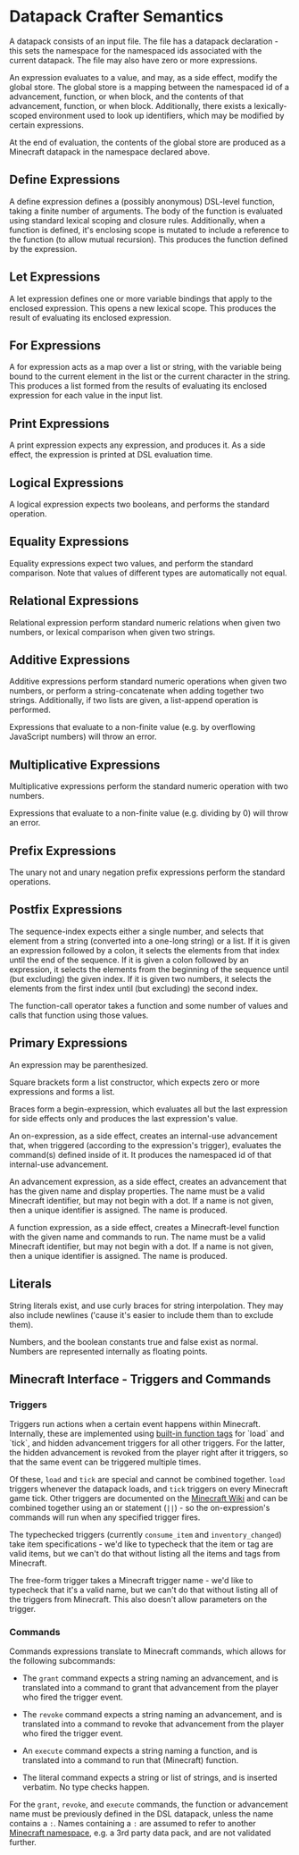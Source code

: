 # Datapack Crafter Semantics

A datapack consists of an input file. The file has a datapack declaration - this sets the namespace for the namespaced ids associated with the current datapack. The file may also have zero or more expressions.

An expression evaluates to a value, and may, as a side effect, modify the global store. The global store is a mapping between the namespaced id of a advancement, function, or when block, and the contents of that advancement, function, or when block. Additionally, there exists a lexically-scoped environment used to look up identifiers, which may be modified by certain expressions.

At the end of evaluation, the contents of the global store are produced as a Minecraft datapack in the namespace declared above.

## Define Expressions

A define expression defines a (possibly anonymous) DSL-level function, taking a finite number of arguments. The body of the function is evaluated using standard lexical scoping and closure rules. Additionally, when a function is defined, it's enclosing scope is mutated to include a reference to the function (to allow mutual recursion). This produces the function defined by the expression.

## Let Expressions

A let expression defines one or more variable bindings that apply to the enclosed expression. This opens a new lexical scope. This produces the result of evaluating its enclosed expression.

## For Expressions

A for expression acts as a map over a list or string, with the variable being bound to the current element in the list or the current character in the string. This produces a list formed from the results of evaluating its enclosed expression for each value in the input list.

## Print Expressions

A print expression expects any expression, and produces it. As a side effect, the expression is printed at DSL evaluation time.

## Logical Expressions

A logical expression expects two booleans, and performs the standard operation.

## Equality Expressions

Equality expressions expect two values, and perform the standard comparison. Note that values of different types are automatically not equal.

## Relational Expressions

Relational expression perform standard numeric relations when given two numbers, or lexical comparison when given two strings.

## Additive Expressions

Additive expressions perform standard numeric operations when given two numbers, or perform a string-concatenate when adding together two strings. Additionally, if two lists are given, a list-append operation is performed.

Expressions that evaluate to a non-finite value (e.g. by overflowing JavaScript numbers) will throw an error.

## Multiplicative Expressions

Multiplicative expressions perform the standard numeric operation with two numbers.

Expressions that evaluate to a non-finite value (e.g. dividing by 0) will throw an error.

## Prefix Expressions

The unary not and unary negation prefix expressions perform the standard operations.

## Postfix Expressions

The sequence-index expects either a single number, and selects that element from a string (converted into a one-long string) or a list. If it is given an expression followed by a colon, it selects the elements from that index until the end of the sequence. If it is given a colon followed by an expression, it selects the elements from the beginning of the sequence until (but excluding) the given index. If it is given two numbers, it selects the elements from the first index until (but excluding) the second index.

The function-call operator takes a function and some number of values and calls that function using those values.

## Primary Expressions

An expression may be parenthesized.

Square brackets form a list constructor, which expects zero or more expressions and forms a list.

Braces form a begin-expression, which evaluates all but the last expression for side effects only and produces the last expression's value.

An on-expression, as a side effect, creates an internal-use advancement that, when triggered (according to the expression's trigger), evaluates the command(s) defined inside of it. It produces the namespaced id of that internal-use advancement.

An advancement expression, as a side effect, creates an advancement that has the given name and display properties. The name must be a valid Minecraft identifier, but may not begin with a dot. If a name is not given, then a unique identifier is assigned. The name is produced.

A function expression, as a side effect, creates a Minecraft-level function with the given name and commands to run. The name must be a valid Minecraft identifier, but may not begin with a dot. If a name is not given, then a unique identifier is assigned. The name is produced.

## Literals

String literals exist, and use curly braces for string interpolation. They may also include newlines ('cause it's easier to include them than to exclude them).

Numbers, and the boolean constants true and false exist as normal. Numbers are represented internally as floating points.

## Minecraft Interface - Triggers and Commands

### Triggers

Triggers run actions when a certain event happens within Minecraft. Internally, these are implemented using [built-in function tags](https://minecraft.fandom.com/wiki/Function_(Java_Edition)#Tags) for `load` and `tick`, and hidden advancement triggers for all other triggers. For the latter, the hidden advancement is revoked from the player right after it triggers, so that the same event can be triggered multiple times.

Of these, `load` and `tick` are special and cannot be combined together. `load` triggers whenever the datapack loads, and `tick` triggers on every Minecraft game tick. Other triggers are documented on the [Minecraft Wiki](https://minecraft.fandom.com/wiki/Advancement/JSON_format) and can be combined together using an or statement (`||`) - so the on-expression's commands will run when any specified trigger fires.

The typechecked triggers (currently `consume_item` and `inventory_changed`) take item specifications - we'd like to typecheck that the item or tag are valid items, but we can't do that without listing all the items and tags from Minecraft.

The free-form trigger takes a Minecraft trigger name - we'd like to typecheck that it's a valid name, but we can't do that without listing all of the triggers from Minecraft. This also doesn't allow parameters on the trigger.

### Commands

Commands expressions translate to Minecraft commands, which allows for the following subcommands:

- The `grant` command expects a string naming an advancement, and is translated into a command to grant that advancement from the player who fired the trigger event.

- The `revoke` command expects a string naming an advancement, and is translated into a command to revoke that advancement from the player who fired the trigger event.

- An `execute` command expects a string naming a function, and is translated into a command to run that (Minecraft) function.

- The literal command expects a string or list of strings, and is inserted verbatim. No type checks happen.

For the `grant`, `revoke`, and `execute` commands, the function or advancement name must be previously defined in the DSL datapack, unless the name contains a `:`. Names containing a `:` are assumed to refer to another [Minecraft namespace](https://minecraft.fandom.com/wiki/Resource_location#Namespaces), e.g. a 3rd party data pack, and are not validated further.
